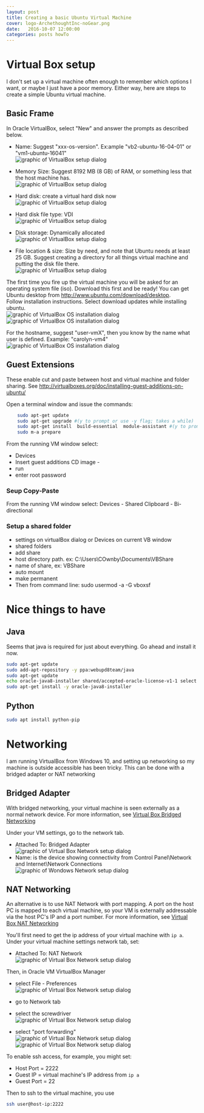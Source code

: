 ```yaml
---
layout: post
title: Creating a basic Ubuntu Virtual Machine
cover: logo-ArchethoughtInc-noGear.png
date:   2016-10-07 12:00:00
categories: posts howTo
---
```


# Virtual Box setup

I don't set up a virtual machine often enough to remember which options I want, or maybe I just have a poor memory.  Either way, here are steps to create a simple Ubuntu virtual machine.

## Basic Frame


In Oracle VirtualBox, select "New" and answer the prompts as described below.

* Name: Suggest "xxx-os-version". Ex:ample "vb2-ubuntu-16-04-01" or "vm1-ubuntu-16041"
</br> ![graphic of VirtualBox setup dialog](https://github.com/Archethought/Archethought.github.io/tree/master/_posts/images/VM-name.png)

* Memory Size: Suggest 8192 MB (8 GB) of RAM, or something less that the host machine has.
</br> ![graphic of VirtualBox setup dialog](https://github.com/Archethought/Archethought.github.io/tree/master/_posts/images/VM-ram.png)

* Hard disk: create a virtual hard disk now
</br> ![graphic of VirtualBox setup dialog](https://github.com/Archethought/Archethought.github.io/tree/master/_posts/images/VM-disk.png)

* Hard disk file type: VDI
</br> ![graphic of VirtualBox setup dialog](https://github.com/Archethought/Archethought.github.io/tree/master/_posts/images/VM-diskType.png)

* Disk storage: Dynamically allocated
</br> ![graphic of VirtualBox setup dialog](https://github.com/Archethought/Archethought.github.io/tree/master/_posts/images/VM-diskStorage.png)

* File location & size: Size by need, and note that Ubuntu needs at least 25 GB. Suggest creating a directory for all things virtual machine and putting the disk file there.
</br> ![graphic of VirtualBox setup dialog](https://github.com/Archethought/Archethought.github.io/tree/master/_posts/images/VM-diskStorage.png)


The first time you fire up the virtual machine you will be asked for an operating system file (iso). Download this first and be ready! You can get Ubuntu desktop from http://www.ubuntu.com/download/desktop.  
Follow installation instructions.
Select download updates while installing ubuntu.
</br> 
![graphic of VirtualBox OS installation dialog](https://github.com/Archethought/Archethought.github.io/tree/master/_posts/images/VM-installOS1.png)
![graphic of VirtualBox OS installation dialog](https://github.com/Archethought/Archethought.github.io/tree/master/_posts/images/VM-installOS2.png)

For the hostname, suggest "user-vmX", then you know by the name what user is defined. Example: "carolyn-vm4"
</br> 
![graphic of VirtualBox OS installation dialog](https://github.com/Archethought/Archethought.github.io/tree/master/_posts/images/VM-installOS3.png)

## Guest Extensions
These enable cut and paste between host and virtual machine and folder sharing. See 
http://virtualboxes.org/doc/installing-guest-additions-on-ubuntu/

Open a terminal window and issue the commands:
```bash
	sudo apt-get update
	sudo apt-get upgrade #(y to prompt or use -y flag; takes a while)
	sudo apt-get install  build-essential  module-assistant #(y to prompt)
	sudo m-a prepare
```

From the running VM window select: 

 * Devices
 * Insert guest additions CD image - 
 * run
 * enter root password

### Seup Copy-Paste
From the running VM window select: Devices - Shared Clipboard - Bi-directional

### Setup a shared folder

* settings on virtualBox dialog or Devices  on current VB window
* shared folders
* add share
* host directory path. ex: C:\Users\COwnby\Documents\VBShare
* name of share, ex: VBShare
* auto mount
* make permanent
* Then from command line: sudo usermod -a -G vboxsf <username>

# Nice things to have

## Java
Seems that java is required for just about everything. Go ahead and install it now.
```bash
sudo apt-get update
sudo add-apt-repository -y ppa:webupd8team/java
sudo apt-get update
echo oracle-java8-installer shared/accepted-oracle-license-v1-1 select true | /usr/bin/debconf-set-selections
sudo apt-get install -y oracle-java8-installer
```
## Python
```bash
sudo apt install python-pip
```

# Networking
I am running VirtualBox from Windows 10, and setting up networking so my machine is outside accessible has been tricky. This can be done with a bridged adapter or NAT networking

## Bridged Adapter 
With bridged networking, your virtual machine is seen externally as a normal network device.
For more information, see [Virtual Box Bridged Networking](https://www.virtualbox.org/manual/ch06.html#network_bridged)

Under your VM settings, go to the network tab.

* Attached To: Bridged Adapter
 </br> ![graphic of Virtual Box Network setup dialog](https://github.com/Archethought/Archethought.github.io/tree/master/_posts/images/VM-networkBA1.png)
* Name: is the device showing connectivity from Control Panel\Network and Internet\Network Connections
 </br> ![graphic of Wondows Network setup dialog](https://github.com/Archethought/Archethought.github.io/tree/master/_posts/images/VM-networkBA2.png)

##  NAT Networking
An alternative is to use NAT Network with port mapping. A port on the host PC is mapped to each virtual machine, so your VM is externally addressable via the host PC's IP and a port number.
For more information, see [Virtual Box NAT Networking](https://www.virtualbox.org/manual/ch06.html#network_nat)

You'll first need to get the ip address of your virtual machine with `ip a`.
Under your virtual machine settings network tab, set:

* Attached To: NAT Network
</br> ![graphic of Virtual Box Network setup dialog](https://github.com/Archethought/Archethought.github.io/tree/master/_posts/images/VM-networkNat0.png)

Then, in Oracle VM VirtualBox Manager 

* select File - Preferences
</br> ![graphic of Virtual Box Network setup dialog](https://github.com/Archethought/Archethought.github.io/tree/master/_posts/images/VM-networkNat1.png)

* go to Network tab
* select the screwdriver
</br> ![graphic of Virtual Box Network setup dialog](https://github.com/Archethought/Archethought.github.io/tree/master/_posts/images/VM-networkNat2.png)

* select "port forwarding"
</br> ![graphic of Virtual Box Network setup dialog](https://github.com/Archethought/Archethought.github.io/tree/master/_posts/images/VM-networkNat3.png)
![graphic of Virtual Box Network setup dialog](https://github.com/Archethought/Archethought.github.io/tree/master/_posts/images/VM-networkNat4-portRules.png)

To enable ssh access, for example, you might set:
* Host Port = 2222
* Guest IP = virtual machine's IP address from `ip a`
* Guest Port = 22

Then to ssh to the virtual machine, you use
```bash
ssh user@host-ip:2222
```

